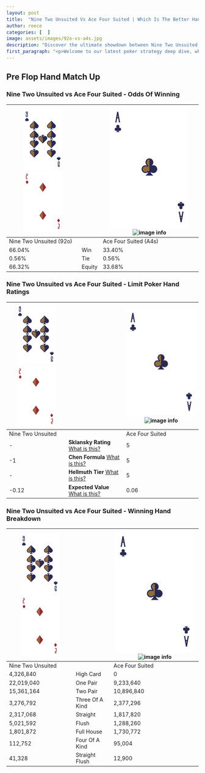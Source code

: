 ```yaml
---
layout: post
title:  "Nine Two Unsuited Vs Ace Four Suited | Which Is The Better Hand In Poker? A Complete Guide"
author: reece
categories: [  ]
image: assets/images/92o-vs-a4s.jpg
description: "Discover the ultimate showdown between Nine Two Unsuited and Ace Four Suited in poker! Uncover the odds, strategies, and scenarios where one hand triumphs over the other. Get ready to up your poker game with this thrilling analysis."
first_paragraph: "<p>Welcome to our latest poker strategy deep dive, where we're pitting two distinct hands against each other in a high-stakes showdown: Nine Two Unsuited vs Ace Four Suited.</p><p>In the dynamic world of poker, every decision counts, and knowing which hand holds the upper hand is key to your success at the table.</p><p>In this article, we'll dissect these two hands, explore the scenarios where one dominates the other, and equip you with the knowledge to make strategic choices that can tip the odds in your favor.</p><p>Get ready to unravel the intriguing dynamics of these poker hands and elevate your game to new heights.</p>"
---
```




[comment]: # (sp0)

## Pre Flop Hand Match Up

<div class="table hand-ratings" markdown="1"> 



### Nine Two Unsuited vs Ace Four Suited - Odds Of Winning


    
| ![image info](assets/images/hand1/9.png) ![image info](assets/images/hand1/2o.png) |  | ![image info](assets/images/hand2/A.png) ![image info](assets/images/hand2/4s.png) |
| -------- | -------- | -------- |
| Nine Two Unsuited (92o) |  | Ace Four Suited (A4s) |
| 66.04% | Win | 33.40% |
| 0.56% | Tie | 0.56% |
| 66.32% | Equity | 33.68% |




[comment]: # (sp1)



### Nine Two Unsuited vs Ace Four Suited - Limit Poker Hand Ratings


    
| ![image info](assets/images/hand1/9.png) ![image info](assets/images/hand1/2o.png) |  | ![image info](assets/images/hand2/A.png) ![image info](assets/images/hand2/4s.png) |
| -------- | -------- | -------- |
| Nine Two Unsuited |  | Ace Four Suited |
| - | **Sklansky Rating** [What is this?](/sklansky-rating-explained) | 5 |
| -1 | **Chen Formula** [What is this?](/chen-formula-explained) | 5 |
| - | **Hellmuth Tier** [What is this?](/Hellmuth-tier-explained) | 5 |
| -0.12 | **Expected Value** [What is this?](/expected-value-explained) | 0.06 |




[comment]: # (sp2)



### Nine Two Unsuited vs Ace Four Suited - Winning Hand Breakdown


    
| ![image info](assets/images/hand1/9.png) ![image info](assets/images/hand1/2o.png) |  | ![image info](assets/images/hand2/A.png) ![image info](assets/images/hand2/4s.png) |
| -------- | -------- | -------- |
| Nine Two Unsuited |  | Ace Four Suited |
| 4,326,840 | High Card | 0 |
| 22,019,040 | One Pair | 9,233,640 |
| 15,361,164 | Two Pair | 10,896,840 |
| 3,276,792 | Three Of A Kind | 2,377,296 |
| 2,317,068 | Straight | 1,817,820 |
| 5,021,592 | Flush | 1,288,260 |
| 1,801,872 | Full House | 1,730,772 |
| 112,752 | Four Of A Kind | 95,004 |
| 41,328 | Straight Flush | 12,900 |




[comment]: # (sp3)



</div>

[comment]: # (sp4)



[comment]: # (sp5)

